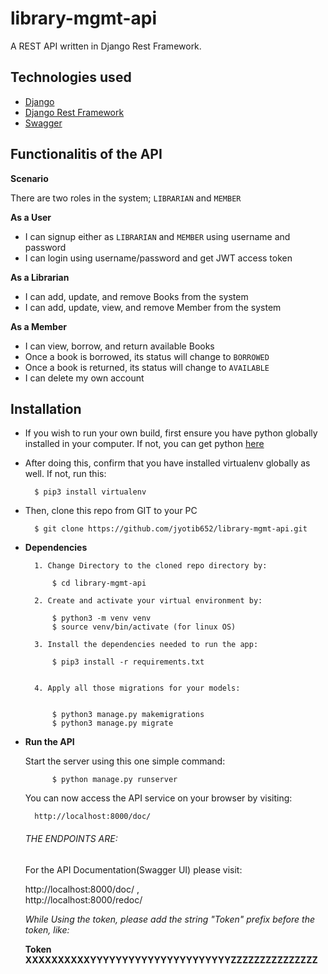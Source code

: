 # library-mgmt-api

A REST API written in Django Rest Framework.



## Technologies used

- [Django](https://www.djangoproject.com/)
- [Django Rest Framework](https://www.django-rest-framework.org)
- [Swagger](https://swagger.io/)



## Functionalitis of the API

**Scenario**

There are two roles in the system;  `LIBRARIAN` and `MEMBER`

**As a User**

- I can signup either as `LIBRARIAN` and `MEMBER` using username and password
- I can login using username/password and get JWT access token

**As a Librarian**

- I can add, update, and remove Books from the system
- I can add, update, view, and remove Member from the system


**As a Member**


- I can view, borrow, and return available Books
- Once a book is borrowed, its status will change to `BORROWED`
- Once a book is returned, its status will change to `AVAILABLE`
- I can delete my own account



## Installation

- If you wish to run your own build, first ensure you have python globally installed in your computer. If not, you can get python [here](https://www.python.org)
- After doing this, confirm that you have installed virtualenv globally as well. If not, run this:

        $ pip3 install virtualenv
        
- Then, clone this repo from GIT to your PC
        
        $ git clone https://github.com/jyotib652/library-mgmt-api.git
        
- **Dependencies**

        1. Change Directory to the cloned repo directory by:
        
            $ cd library-mgmt-api
            
        2. Create and activate your virtual environment by:
        
            $ python3 -m venv venv
            $ source venv/bin/activate (for linux OS)
            
        3. Install the dependencies needed to run the app:

            $ pip3 install -r requirements.txt
            
            
        4. Apply all those migrations for your models:
            
           
            $ python3 manage.py makemigrations
            $ python3 manage.py migrate
           
            
            
- **Run the API**


    Start the server using this one simple command:
    
            $ python manage.py runserver
            
   You can now access the API service on your browser by visiting:
   
        http://localhost:8000/doc/
        


    ###### THE ENDPOINTS ARE:
    
    For the API Documentation(Swagger UI) please visit:
    
    
    
    http://localhost:8000/doc/ ,      
    http://localhost:8000/redoc/             
    
    


    
    *While Using the token, please add the string "Token" prefix before the token, like:*
    
    **Token XXXXXXXXXXYYYYYYYYYYYYYYYYYYYYYYZZZZZZZZZZZZZZZ**
    

